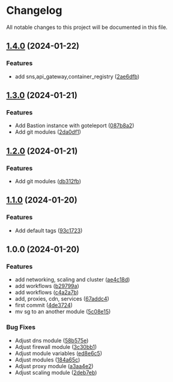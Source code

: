 # Changelog

All notable changes to this project will be documented in this file.

## [1.4.0](https://github.com/AlphaEzops/aws-container-service/compare/v1.3.0...v1.4.0) (2024-01-22)


### Features

* add sns,api_gateway,container_registry ([2ae6dfb](https://github.com/AlphaEzops/aws-container-service/commit/2ae6dfbfb6f98465caba5a1326a68ee0476f5a4b))

## [1.3.0](https://github.com/AlphaEzops/aws-container-service/compare/v1.2.0...v1.3.0) (2024-01-21)


### Features

* Add Bastion instance with goteleport ([087b8a2](https://github.com/AlphaEzops/aws-container-service/commit/087b8a25364507edf6839da4e414c59c48315be1))
* Add git modules ([2da0df1](https://github.com/AlphaEzops/aws-container-service/commit/2da0df122ec2f19282bc87e13fc78d236ba080fc))

## [1.2.0](https://github.com/AlphaEzops/aws-container-service/compare/v1.1.0...v1.2.0) (2024-01-21)


### Features

* Add git modules ([db312fb](https://github.com/AlphaEzops/aws-container-service/commit/db312fba52d005db7f07f94fa32fa5881aaf7d35))

## [1.1.0](https://github.com/AlphaEzops/aws-container-service/compare/v1.0.0...v1.1.0) (2024-01-20)


### Features

* Add default tags ([93c1723](https://github.com/AlphaEzops/aws-container-service/commit/93c17237f230f492d6a280ebe3dd932c8f454dfd))

## 1.0.0 (2024-01-20)


### Features

* add networking, scaling and cluster ([ae4c18d](https://github.com/AlphaEzops/terraform-ecs-cluster/commit/ae4c18d5bfad27619ee7401ba08ab4ba8aea7e6b))
* add workflows ([b29799a](https://github.com/AlphaEzops/terraform-ecs-cluster/commit/b29799ad79640cebbaf2c043d59362c292728550))
* add workflows ([c4a2a7b](https://github.com/AlphaEzops/terraform-ecs-cluster/commit/c4a2a7ba346476267a13c78a6f505b102c7f2c5d))
* add, proxies, cdn, services ([67addc4](https://github.com/AlphaEzops/terraform-ecs-cluster/commit/67addc4e5d44262115fc779b4a02c7ffdbd54131))
* first commit ([4de3724](https://github.com/AlphaEzops/terraform-ecs-cluster/commit/4de37247e43b2d085f5745bef40b96af1950437c))
* mv sg to an another module ([5c08e15](https://github.com/AlphaEzops/terraform-ecs-cluster/commit/5c08e15035488f6795dccd1c1812e7bf03370c8a))


### Bug Fixes

* Adjust dns module ([58b575e](https://github.com/AlphaEzops/terraform-ecs-cluster/commit/58b575ef7c87d335a9a04e695f9dd3ddc14cd6e9))
* Adjust firewall module ([3c30bb1](https://github.com/AlphaEzops/terraform-ecs-cluster/commit/3c30bb11caa946c8347b0b445cae1cdb4db79b22))
* Adjust module variables ([ed8e6c5](https://github.com/AlphaEzops/terraform-ecs-cluster/commit/ed8e6c5d6491f2dba3428b03885f6d7770f12b23))
* Adjust modules ([184a65c](https://github.com/AlphaEzops/terraform-ecs-cluster/commit/184a65c5058eed594b5f74e481811d4a99801a06))
* Adjust proxy module ([a3aa4e2](https://github.com/AlphaEzops/terraform-ecs-cluster/commit/a3aa4e2d3ecb8e1d2f415cd5580bc6dca34e2ca9))
* Adjust scaling module ([2deb7eb](https://github.com/AlphaEzops/terraform-ecs-cluster/commit/2deb7eb73660f2a623a53e75cac95b49c0505eec))
